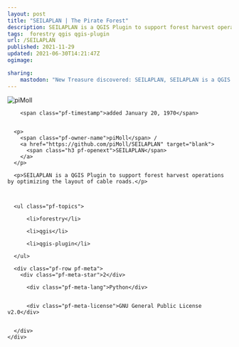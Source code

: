 ```yaml
---
layout: post
title: "SEILAPLAN | The Pirate Forest"
description: SEILAPLAN is a QGIS Plugin to support forest harvest operations by optimizing the layout of cable roads.
tags:  forestry qgis qgis-plugin
url: /SEILAPLAN
published: 2021-11-29
updated: 2021-06-30T14:21:47Z
ogimage: 

sharing:
    mastodon: "New Treasure discovered: SEILAPLAN, SEILAPLAN is a QGIS Plugin to support forest harvest operations by optimizing the layout of cable roads."
---
```

<div class="pf-night-sky-spacer">
    <div id="pf-night-sky" data-stars="2" data-owner="piMoll" data-repo="SEILAPLAN"></div>
    <div class="">
        <dialog>
            Inhalt des Dialogs
        </dialog>
    </div>
</div>


<div class="pf-row pf-pirate pf-small-column" data-pirate-id="onDxyBroi0FHer9QQh-Bo">
    <div>
      <!--<a href="https://github.com/piMoll" target="blank">-->
        <div class="pf-pirate-avatar">
          <div class="pf-cross pf-clickable"  onclick="collect('onDxyBroi0FHer9QQh-Bo'); return false;"></div>
          <img src="https://avatars.githubusercontent.com/u/11837885?v=4" title="piMoll" alt="piMoll"/>
      </div>
      <!--</a>
      <div class="pf-pirate-actions">
        <a class="pf-treasure-add"  title="save in my treasure chest" onclick="collect('onDxyBroi0FHer9QQh-Bo'); return false;" href="#">
          <img src="./assets/coin.svg" alt="treasure"/>
        </a>
        <a class="pf-treasure-remove" onclick="throwAway('onDxyBroi0FHer9QQh-Bo'); return false;">remove</a>
      </div>-->
    </div>
    <div class="pf-ship">
      
        <span class="pf-timestamp">added January 20, 1970</span>
      
      
      <p>
        <span class="pf-owner-name">piMoll</span> / 
        <a href="https://github.com/piMoll/SEILAPLAN" target="blank">
          <span class="h3 pf-openext">SEILAPLAN</span>
        </a>
      </p>

      <p>SEILAPLAN is a QGIS Plugin to support forest harvest operations by optimizing the layout of cable roads.</p>

      

      <ul class="pf-topics">
        
          <li>forestry</li>
        
          <li>qgis</li>
        
          <li>qgis-plugin</li>
        
      </ul>

      <div class="pf-row pf-meta">
        <div class="pf-meta-star">2</div>
        
          <div class="pf-meta-lang">Python</div>
        
        
          <div class="pf-meta-license">GNU General Public License v2.0</div>
        
        
      </div>
    </div>
  </div>
